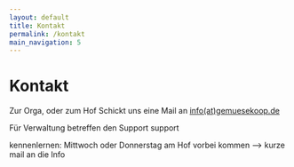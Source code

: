 ```yaml
---
layout: default
title: Kontakt
permalink: /kontakt
main_navigation: 5
---
```

# Kontakt

Zur Orga, oder zum Hof
Schickt uns eine Mail an [info(at)gemuesekoop.de](mailto:info(at)gemuesekoop.de)


Für Verwaltung betreffen den Support
support 

kennenlernen: Mittwoch oder Donnerstag am Hof vorbei kommen --> kurze mail an die Info

